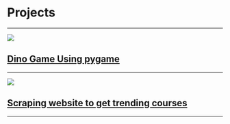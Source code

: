 # Projects
---

<img src="images/Projects/red_wine_quality/red_wine.jpg?raw=true"/>

## [Dino Game Using pygame](http://rpubs.com/jeswin_george/explore_red_quality_wines)

---

<img src ="images/Projects/pune.jpg?raw=true"/>

## [Scraping website to get trending courses](https://nbviewer.jupyter.org/github/jeswingeorge/Python-DS-notes/blob/master/Web%20scrapping/web-scrapping-AV.ipynb)
---

